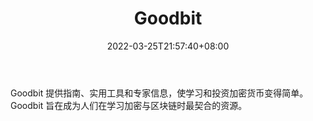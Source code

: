 ﻿---
weight: 
title: "Goodbit"
description: "Goodbit 提供指南、实用工具和专家信息，使学习和投资加密货币变得简单"
date: 2022-03-25T21:57:40+08:00
lastmod: 2022-03-25T16:45:40+08:00
draft: false
authors: ["Metabd"]
featuredImage: "goodbit.jpg"
link: ""
tags: ["元宇宙资讯","Goodbit"]
categories: ["navigation"]
navigation: ["元宇宙资讯"]
lightgallery: true
toc: true
pinned: false
recommend: false
recommend1: false
---
Goodbit 提供指南、实用工具和专家信息，使学习和投资加密货币变得简单。Goodbit 旨在成为人们在学习加密与区块链时最契合的资源。
